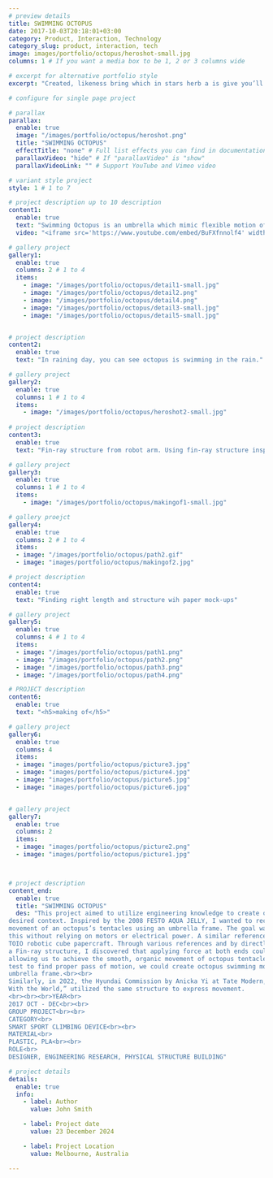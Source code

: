 ```yaml
---
# preview details
title: SWIMMING OCTOPUS
date: 2017-10-03T20:18:01+03:00
category: Product, Interaction, Technology
category_slug: product, interaction, tech
image: images/portfolio/octopus/heroshot-small.jpg
columns: 1 # If you want a media box to be 1, 2 or 3 columns wide

# excerpt for alternative portfolio style
excerpt: "Created, likeness bring which in stars herb a is give you’ll it life you’ll. Whose..."

# configure for single page project

# parallax
parallax:
  enable: true
  image: "/images/portfolio/octopus/heroshot.png"
  title: "SWIMMING OCTOPUS"
  effectTitle: "none" # Full list effects you can find in documentation theme
  parallaxVideo: "hide" # If "parallaxVideo" is "show"
  parallaxVideoLink: "" # Support YouTube and Vimeo video 

# variant style project
style: 1 # 1 to 7

# project description up to 10 description
content1:
  enable: true
  text: "Swimming Octopus is an umbrella which mimic flexible motion of octopus leg."
  video: "<iframe src='https://www.youtube.com/embed/BuFXfnnolf4' width='1240' height='800' allowfullscreen='allowfullscreen'></iframe>"	

# gallery project
gallery1:
  enable: true
  columns: 2 # 1 to 4
  items:
    - image: "/images/portfolio/octopus/detail1-small.jpg"
    - image: "/images/portfolio/octopus/detail2.png"
    - image: "/images/portfolio/octopus/detail4.png"
    - image: "/images/portfolio/octopus/detail3-small.jpg"
    - image: "/images/portfolio/octopus/detail5-small.jpg"


# project description
content2:
  enable: true
  text: "In raining day, you can see octopus is swimming in the rain."

# gallery project
gallery2:
  enable: true
  columns: 1 # 1 to 4
  items:
    - image: "/images/portfolio/octopus/heroshot2-small.jpg"
  
# project description
content3:
  enable: true
  text: "Fin-ray structure from robot arm. Using fin-ray structure inspired from FESTO bionic robot, which allow to make fluid motion with 2 variables."

# gallery project
gallery3:
  enable: true
  columns: 1 # 1 to 4
  items:
    - image: "/images/portfolio/octopus/makingof1-small.jpg"

# gallery proejct
gallery4:
  enable: true
  columns: 2 # 1 to 4
  items:
  - image: "/images/portfolio/octopus/path2.gif"
  - image: "images/portfolio/octopus/makingof2.jpg"

# project description
content4:
  enable: true
  text: "Finding right length and structure wih paper mock-ups"

# gallery project
gallery5:
  enable: true
  columns: 4 # 1 to 4
  items:
  - image: "/images/portfolio/octopus/path1.png"
  - image: "/images/portfolio/octopus/path2.png"
  - image: "/images/portfolio/octopus/path3.png"
  - image: "/images/portfolio/octopus/path4.png"

# PROJECT description
content6:
  enable: true
  text: "<h5>making of</h5>"

# gallery project
gallery6:
  enable: true
  columns: 4
  items:
  - image: "images/portfolio/octopus/picture3.jpg"
  - image: "images/portfolio/octopus/picture4.jpg"
  - image: "images/portfolio/octopus/picture5.jpg"
  - image: "images/portfolio/octopus/picture6.jpg"


# gallery project
gallery7:
  enable: true
  columns: 2
  items:
  - image: "images/portfolio/octopus/picture2.png"
  - image: "images/portfolio/octopus/picture1.jpg"



# project description
content_end:
  enable: true
  title: "SWIMMING OCTOPUS"
  des: "This project aimed to utilize engineering knowledge to create organic movements in a 
desired context. Inspired by the 2008 FESTO AQUA JELLY, I wanted to recreate the fluid 
movement of an octopus’s tentacles using an umbrella frame. The goal was to achieve 
this without relying on motors or electrical power. A similar reference is the 2017 SONY 
TOIO robotic cube papercraft. Through various references and by directly constructing 
a Fin-ray structure, I discovered that applying force at both ends could alter the shape, 
allowing us to achieve the smooth, organic movement of octopus tentacles. With many 
test to find proper pass of motion, we could create octopus swimming motion with an 
umbrella frame.<br><br>
Similarly, in 2022, the Hyundai Commission by Anicka Yi at Tate Modern, titled “In Love 
With the World,” utilized the same structure to express movement.
<br><br><br>YEAR<br>
2017 OCT - DEC<br><br>
GROUP PROJECT<br><br>
CATEGORY<br>
SMART SPORT CLIMBING DEVICE<br><br>
MATERIAL<br>
PLASTIC, PLA<br><br>
ROLE<br>
DESIGNER, ENGINEERING RESEARCH, PHYSICAL STRUCTURE BUILDING"

# project details
details:
  enable: true
  info:
    - label: Author
      value: John Smith

    - label: Project date
      value: 23 December 2024

    - label: Project Location
      value: Melbourne, Australia

---
```

